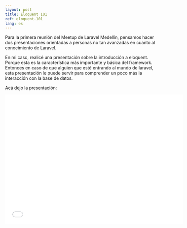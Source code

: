 ```yaml
---
layout: post
title: Eloquent 101
ref: eloquent-101
lang: es
---
```


Para la primera reunión del Meetup de Laravel Medellín, pensamos hacer dos presentaciones orientadas a personas no tan avanzadas en cuanto al conocimiento de Laravel.

En mi caso, realicé una presentación sobre la introducción a eloquent. Porque esta es la característica más importante y básica del framework. Entonces en caso de que alguien que esté entrando al mundo de laravel, esta presentación le puede servir para comprender un poco más la interacción con la base de datos.

Acá dejo la presentación:

<div style="text-align: center;">
<iframe src="//slides.com/santigarcor/eloquent-101/embed?style=light" width="576" height="420" scrolling="no" frameborder="0" webkitallowfullscreen mozallowfullscreen allowfullscreen></iframe>
</div>